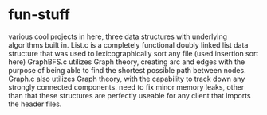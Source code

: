 # fun-stuff
various cool projects in here, three data structures with underlying algorithms built in. List.c is a completely functional doubly linked list data structure that was used to lexicographically sort any file (used insertion sort here)
GraphBFS.c utilizes Graph theory, creating arc and edges with the purpose of being able to find the shortest possible path between nodes. 
Graph.c also utilizes Graph theory, with the capability to track down any strongly connected components. 
need to fix minor memory leaks, other than that these structures are perfectly useable for any client that imports the header files.
